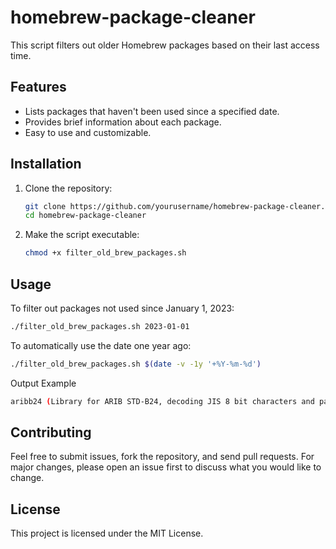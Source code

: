 # homebrew-package-cleaner

This script filters out older Homebrew packages based on their last access time.

## Features
- Lists packages that haven't been used since a specified date.
- Provides brief information about each package.
- Easy to use and customizable.

## Installation
1. Clone the repository:
   ```sh
   git clone https://github.com/yourusername/homebrew-package-cleaner.git
   cd homebrew-package-cleaner
   ```
2. Make the script executable:
   ```sh
   chmod +x filter_old_brew_packages.sh
   ```

## Usage
To filter out packages not used since January 1, 2023:
```sh
./filter_old_brew_packages.sh 2023-01-01
```
To automatically use the date one year ago:
```sh
./filter_old_brew_packages.sh $(date -v -1y '+%Y-%m-%d')
```
Output Example
```sh
aribb24 (Library for ARIB STD-B24, decoding JIS 8 bit characters and parsing MPEG-TS) was last accessed on 2023-03-02.
```

## Contributing
Feel free to submit issues, fork the repository, and send pull requests. For major changes, please open an issue first to discuss what you would like to change.

## License
This project is licensed under the MIT License.
